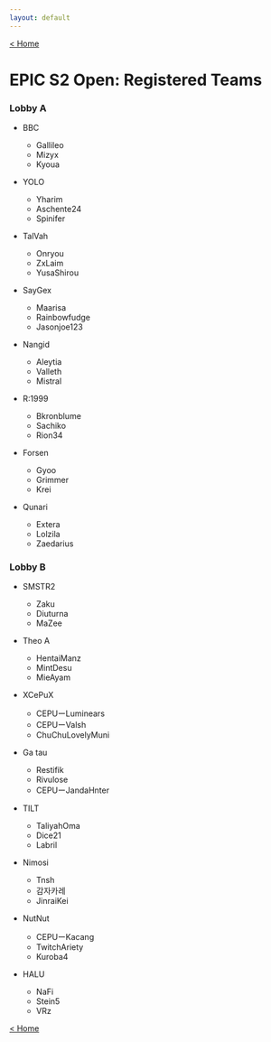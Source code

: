 ```yaml
---
layout: default
---
```


[< Home](https://kanziebub.github.io/SurvivalProtocol/)

# **EPIC S2 Open: Registered Teams**

### Lobby A

- BBC
  - Gallileo
  - Mizyx
  - Kyoua

- YOLO
  - Yharim
  - Aschente24
  - Spinifer

- TalVah
  - Onryou
  - ZxLaim
  - YusaShirou

- SayGex
  - Maarisa
  - Rainbowfudge
  - Jasonjoe123

- Nangid
  - Aleytia
  - Valleth
  - Mistral

- R:1999
  - Bkronblume
  - Sachiko
  - Rion34

- Forsen
  - Gyoo
  - Grimmer
  - Krei

- Qunari
  - Extera
  - Lolzila
  - Zaedarius

### Lobby B

- SMSTR2
  - Zaku
  - Diuturna
  - MaZee

- Theo A
  - HentaiManz
  - MintDesu
  - MieAyam

- XCePuX
  - CEPUーLuminears
  - CEPUーValsh
  - ChuChuLovelyMuni

- Ga tau
  - Restifik
  - Rivulose
  - CEPUーJandaHnter

- TILT
  - TaliyahOma
  - Dice21
  - Labril

- Nimosi
  - Tnsh
  - 감자카레
  - JinraiKei

- NutNut
  - CEPUーKacang
  - TwitchAriety
  - Kuroba4

- HALU
  - NaFi
  - Stein5
  - VRz

[< Home](https://kanziebub.github.io/SurvivalProtocol/)

